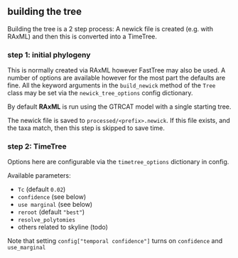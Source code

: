 ## building the tree

Building the tree is a 2 step process: A newick file is created (e.g. with RAxML) and then this is converted into a TimeTree.

### step 1: initial phylogeny
This is normally created via RAxML however FastTree may also be used. A number of options are available however for the most part the defaults are fine.
All the keyword arguments in the `build_newick` method of the `Tree` class may be set via the `newick_tree_options` config dictionary.

By default **RAxML** is run using the GTRCAT model with a single starting tree.

The newick file is saved to `processed/<prefix>.newick`. If this file exists, and the taxa match, then this step is skipped to save time.

### step 2: TimeTree
Options here are configurable via the `timetree_options` dictionary in config.

Available parameters:
* `Tc` (default `0.02`)
* `confidence` (see below)
* `use marginal` (see below)
* `reroot` (default `"best"`)
* `resolve_polytomies`
* others related to skyline (todo)

Note that setting `config["temporal confidence"]` turns on `confidence` and `use_marginal`
